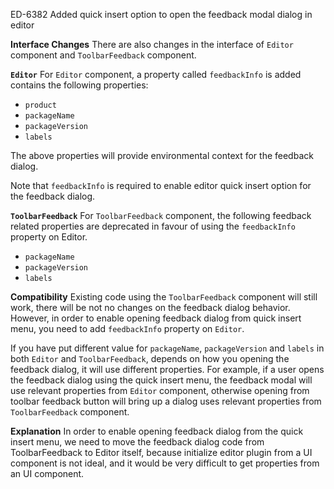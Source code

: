 ED-6382 Added quick insert option to open the feedback modal dialog in editor

**Interface Changes**
There are also changes in the interface of `Editor` component and `ToolbarFeedback` component.

**`Editor`**
For `Editor` component, a property called `feedbackInfo` is added contains the following properties:

- `product`
- `packageName`
- `packageVersion`
- `labels`

The above properties will provide environmental context for the feedback dialog.

Note that `feedbackInfo` is required to enable editor quick insert option for the feedback dialog.

**`ToolbarFeedback`**
For `ToolbarFeedback` component, the following feedback related properties are deprecated in favour of using the `feedbackInfo` property on Editor.

- `packageName`
- `packageVersion`
- `labels`

**Compatibility**
Existing code using the `ToolbarFeedback` component will still work, there will be not no changes on the feedback dialog behavior. However, in order to enable opening feedback dialog from quick insert menu, you need to add `feedbackInfo` property on `Editor`.

If you have put different value for `packageName`, `packageVersion` and `labels` in both `Editor` and `ToolbarFeedback`, depends on how you opening the feedback dialog, it will use different properties.
For example, if a user opens the feedback dialog using the quick insert menu, the feedback modal will use relevant properties from `Editor` component, otherwise opening from toolbar feedback button will bring up a dialog uses relevant properties from `ToolbarFeedback` component.

**Explanation**
In order to enable opening feedback dialog from the quick insert menu, we need to move the feedback dialog code from ToolbarFeedback to Editor itself, because initialize editor plugin from a UI component is not ideal, and it would be very difficult to get properties from an UI component.
